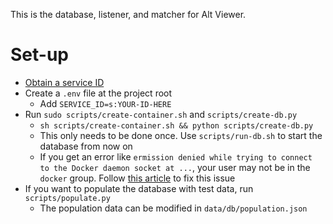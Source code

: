 This is the database, listener, and matcher for Alt Viewer.

# Set-up

- [Obtain a service ID](https://census.daybreakgames.com/#devSignup)
- Create a `.env` file at the project root
  - Add `SERVICE_ID=s:YOUR-ID-HERE`
- Run `sudo scripts/create-container.sh` and `scripts/create-db.py`
  - `sh scripts/create-container.sh && python scripts/create-db.py`
  - This only needs to be done once. Use `scripts/run-db.sh` to start the database from now on
  - If you get an error like `ermission denied while trying to connect to the Docker daemon socket at ...`,
    your user may not be in the `docker` group. Follow [this article](https://www.digitalocean.com/community/questions/how-to-fix-docker-got-permission-denied-while-trying-to-connect-to-the-docker-daemon-socket) to fix this issue
- If you want to populate the database with test data, run `scripts/populate.py`
  - The population data can be modified in `data/db/population.json`
